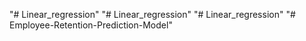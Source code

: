 "# Linear_regression" 
"# Linear_regression" 
"# Linear_regression" 
"# Employee-Retention-Prediction-Model" 
